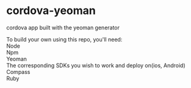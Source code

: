 cordova-yeoman
==============

cordova app built with the yeoman generator

To build your own using this repo, you'll need:<br/>
Node<br/>
Npm<br/>
Yeoman<br/>
The corresponding SDKs you wish to work and deploy on(ios, Android)<br/>
Compass<br/>
Ruby

